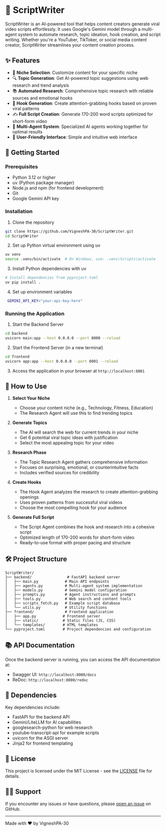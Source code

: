 # 📝 ScriptWriter

ScriptWriter is an AI-powered tool that helps content creators generate viral video scripts effortlessly. It uses Google's Gemini model through a multi-agent system to automate research, topic ideation, hook creation, and script writing. Whether you're a YouTuber, TikToker, or social media content creator, ScriptWriter streamlines your content creation process.

## ✨ Features

- 🎯 **Niche Selection**: Customize content for your specific niche
- 🔍 **Topic Generation**: Get AI-powered topic suggestions using web research and trend analysis
- 📚 **Automated Research**: Comprehensive topic research with reliable sources and emotional hooks
- 🎣 **Hook Generation**: Create attention-grabbing hooks based on proven viral patterns
- ✍️ **Full Script Creation**: Generate 170-200 word scripts optimized for short-form video
- 🤖 **Multi-Agent System**: Specialized AI agents working together for optimal results
- 🎨 **User-Friendly Interface**: Simple and intuitive web interface

## 🚀 Getting Started

### Prerequisites

- Python 3.12 or higher
- uv (Python package manager)
- Node.js and npm (for frontend development)
- Git
- Google Gemini API key

### Installation

1. Clone the repository
```bash
git clone https://github.com/VigneshPA-30/ScriptWriter.git
cd ScriptWriter
```

2. Set up Python virtual environment using uv
```bash
uv venv
source .venv/bin/activate  # On Windows, use: .venv\Scripts\activate
```

3. Install Python dependencies with uv
```bash
# Install dependencies from pyproject.toml
uv pip install .
```

4. Set up environment variables
```bash
 GEMINI_API_KEY="your-api-key-here"  
```

### Running the Application

1. Start the Backend Server
```bash
cd backend
uvicorn main:app --host 0.0.0.0 --port 8000 --reload
```

2. Start the Frontend Server (in a new terminal)
```bash
cd frontend
uvicorn app:app --host 0.0.0.0 --port 8001 --reload
```

3. Access the application in your browser at `http://localhost:8001`

## 🎯 How to Use

1. **Select Your Niche**
   - Choose your content niche (e.g., Technology, Fitness, Education)
   - The Research Agent will use this to find trending topics

2. **Generate Topics**
   - The AI will search the web for current trends in your niche
   - Get 6 potential viral topic ideas with justification
   - Select the most appealing topic for your video

3. **Research Phase**
   - The Topic Research Agent gathers comprehensive information
   - Focuses on surprising, emotional, or counterintuitive facts
   - Includes verified sources for credibility

4. **Create Hooks**
   - The Hook Agent analyzes the research to create attention-grabbing openings
   - Uses proven patterns from successful viral videos
   - Choose the most compelling hook for your audience

5. **Generate Full Script**
   - The Script Agent combines the hook and research into a cohesive script
   - Optimized length of 170-200 words for short-form video
   - Ready-to-use format with proper pacing and structure

## 🛠️ Project Structure

```
ScriptWriter/
├── backend/                # FastAPI backend server
│   ├── main.py            # Main API endpoints
│   ├── agents.py          # Multi-agent system implementation
│   ├── models.py          # Gemini model configuration
│   ├── prompts.py         # Agent instructions and prompts
│   ├── tools.py           # Web search and content tools
│   ├── scripts_fetch.py   # Example script database
│   └── utils.py           # Utility functions
├── frontend/              # Frontend application
│   ├── app.py            # Frontend server
│   ├── static/           # Static files (JS, CSS)
│   └── templates/        # HTML templates
└── pyproject.toml        # Project dependencies and configuration
```

## 📚 API Documentation

Once the backend server is running, you can access the API documentation at:
- Swagger UI: `http://localhost:8000/docs`
- ReDoc: `http://localhost:8000/redoc`

## 🔧 Dependencies

Key dependencies include:
- FastAPI for the backend API
- Gemini/LiteLLM for AI capabilities
- googlesearch-python for web research
- youtube-transcript-api for example scripts
- uvicorn for the ASGI server
- Jinja2 for frontend templating

## 📄 License

This project is licensed under the MIT License - see the [LICENSE](LICENSE) file for details.

## 🙋‍♂️ Support

If you encounter any issues or have questions, please [open an issue](https://github.com/VigneshPA-30/ScriptWriter/issues) on GitHub.

---

Made with ❤️ by VigneshPA-30
